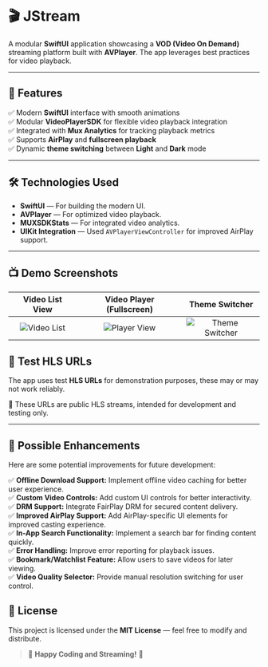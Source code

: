 # 🎬 JStream

A modular **SwiftUI** application showcasing a **VOD (Video On Demand)** streaming platform built with **AVPlayer**. The app leverages best practices for video playback.

---

## 🚀 **Features**
✅ Modern **SwiftUI** interface with smooth animations  
✅ Modular **VideoPlayerSDK** for flexible video playback integration  
✅ Integrated with **Mux Analytics** for tracking playback metrics  
✅ Supports **AirPlay** and **fullscreen playback**  
✅ Dynamic **theme switching** between **Light** and **Dark** mode   

---

## 🛠️ **Technologies Used**
- **SwiftUI** — For building the modern UI.  
- **AVPlayer** — For optimized video playback.  
- **MUXSDKStats** — For integrated video analytics.  
- **UIKit Integration** — Used `AVPlayerViewController` for improved AirPlay support.   

---

## 📺 **Demo Screenshots**
| **Video List View** | **Video Player (Fullscreen)** | **Theme Switcher** |
|:-------------------:|:----------------------------:|:-------------------:|
| ![Video List](https://via.placeholder.com/300) | ![Player View](https://via.placeholder.com/300) | ![Theme Switcher](https://via.placeholder.com/300) |


## 🎯 **Test HLS URLs**
The app uses test **HLS URLs** for demonstration purposes, these may or may not work reliably.

🔹 These URLs are public HLS streams, intended for development and testing only.

---

## 🌟 **Possible Enhancements**
Here are some potential improvements for future development:

✅ **Offline Download Support:** Implement offline video caching for better user experience.  
✅ **Custom Video Controls:** Add custom UI controls for better interactivity.  
✅ **DRM Support:** Integrate FairPlay DRM for secured content delivery.  
✅ **Improved AirPlay Support:** Add AirPlay-specific UI elements for improved casting experience.  
✅ **In-App Search Functionality:** Implement a search bar for finding content quickly.  
✅ **Error Handling:** Improve error reporting for playback issues.  
✅ **Bookmark/Watchlist Feature:** Allow users to save videos for later viewing.  
✅ **Video Quality Selector:** Provide manual resolution switching for user control.  

## 📝 **License**
This project is licensed under the **MIT License** — feel free to modify and distribute.


> 🚀 **Happy Coding and Streaming!** 🎥

